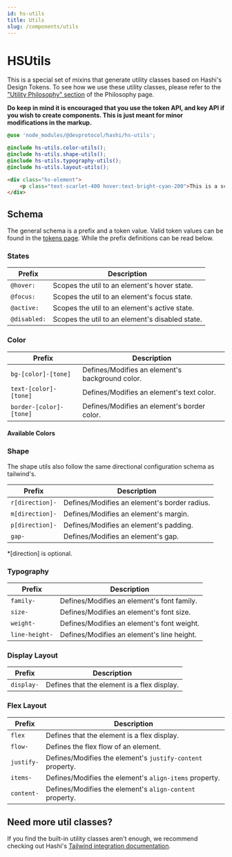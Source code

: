 ```yaml
---
id: hs-utils
title: Utils
slug: /components/utils
---
```

# HSUtils
This is a special set of mixins that generate utility classes based on Hashi's Design Tokens. To see how we use these utility classes, please refer to the ["Utility Philosophy" section](../getting-started/philosophy.md#utility-philosophy) of the Philosophy page.

**Do keep in mind it is encouraged that you use the token API, and key API if you wish to create components. This is just meant for minor modifications in the markup.**

```scss
@use 'node_modules/@devprotocol/hashi/hs-utils';

@include hs-utils.color-utils();
@include hs-utils.shape-utils();
@include hs-utils.typography-utils();
@include hs-utils.layout-utils();
```

```html
<div class="hs-element">
    <p class="text-scarlet-400 hover:text-bright-cyan-200">This is a scarlet colored text that has a hover state.</p>
</div>
```

## Schema
The general schema is a prefix and a token value. Valid token values can be found in the [tokens page](../hs-core/tokens/index.mdx). While the prefix definitions can be read below.

### States
| Prefix       | Description                                     |
|--------------|-------------------------------------------------|
| `@hover:`    | Scopes the util to an element's hover state.    |
| `@focus:`    | Scopes the util to an element's focus state.    |
| `@active:`   | Scopes the util to an element's active state.   |
| `@disabled:` | Scopes the util to an element's disabled state. |

### Color
| Prefix                  | Description                                     |
|-------------------------|-------------------------------------------------|
| `bg-[color]-[tone]`     | Defines/Modifies an element's background color. |
| `text-[color]-[tone]`   | Defines/Modifies an element's text color.       |
| `border-[color]-[tone]` | Defines/Modifies an element's border color.     |

#### Available Colors


### Shape
The shape utils also follow the same directional configuration schema as tailwind's.

| Prefix          | Description                                  |
|-----------------|----------------------------------------------|
| `r[direction]-` | Defines/Modifies an element's border radius. |
| `m[direction]-` | Defines/Modifies an element's margin.        |
| `p[direction]-` | Defines/Modifies an element's padding.       |
| `gap-`          | Defines/Modifies an element's gap.           |

*[direction] is optional.

### Typography
| Prefix         | Description                                |
|----------------|--------------------------------------------|
| `family-`      | Defines/Modifies an element's font family. |
| `size-`        | Defines/Modifies an element's font size.   |
| `weight-`      | Defines/Modifies an element's font weight. |
| `line-height-` | Defines/Modifies an element's line height. |

### Display Layout
| Prefix     | Description                                 |
|------------|---------------------------------------------|
| `display-` | Defines that the element is a flex display. |

### Flex Layout
| Prefix     | Description                                                |
|------------|------------------------------------------------------------|
| `flex`     | Defines that the element is a flex display.                |
| `flow-`    | Defines the flex flow of an element.                       |
| `justify-` | Defines/Modifies the element's `justify-content` property. |
| `items-`   | Defines/Modifies the element's `align-items` property.     |
| `content-` | Defines/Modifies the element's `align-content` property.   |


## Need more util classes?
If you find the built-in utility classes aren't enough, we recommend checking out Hashi's [Tailwind integration documentation](../integrations/tailwind).